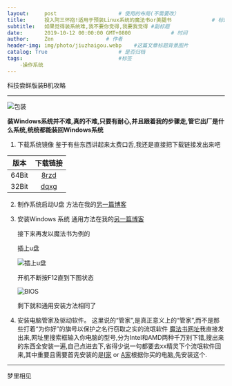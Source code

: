 ```yaml
---
layout:     post                    # 使用的布局(不需要改）
title:      投入阿三怀抱!适用于预装Linux系统的魔法书or美腿书             # 标题
subtitle:   如果觉得装系统难,我不要你觉得,我要我觉得 #副标题
date:       2019-10-12 00:00:00 GMT+0800             # 时间
author:     Zen                 # 作者
header-img: img/photo/jiuzhaigou.webp    #这篇文章标题背景图片
catalog: True                       # 是否归档
tags:                               #标签
    -操作系统
---
```


科技尝鲜版装~~B~~机攻略

----


![包装](https://raw.githubusercontent.com/zhangyiming748/zhangyiming748.github.io/master/img/MagicBook/包装.jpg)

**装Windows系统并不难,真的不难,只要有耐心,并且跟着我的步骤走,管它出厂是什么系统,统统都能装回Windows系统**



1. 下载系统镜像
    鉴于有些东西讲起来太费口舌,我还是直接把下载链接发出来吧

|版本|下载链接|
|:---:|:---:|
|64Bit|[8rzd](https://pan.baidu.com/s/13kSS4wzYLF6EdOY7mXp-9wp)|
|32Bit|[dqxg](https://pan.baidu.com/s/1K_uwsv9qGJrrbYxKhmRICA)|

2. 制作系统启动U盘
    方法在我的[另一篇博客](https://zhangyiming748.github.io/2019/05/16/make_a_bootable_usb_disk/)
3. 安装Windows 系统
    通用方法在我的[另一篇博客](https://zhangyiming748.github.io/2019/05/19/install_win10/)

    接下来再发以魔法书为例的

    插上u盘

    ![插上u盘](https://raw.githubusercontent.com/zhangyiming748/zhangyiming748.github.io/master/img//MagicBook/插上U盘.jpg)

    开机不断按F12直到下图状态

    ![BIOS](https://raw.githubusercontent.com/zhangyiming748/zhangyiming748.github.io/master/img//MagicBook/BIOS.png)

    剩下就和通用安装方法相同了
4. 安装电脑管家及驱动软件。
    这里说的“管家”,是真正意义上的“管家”,而不是那些打着“为你好”的旗号以保护之名行窃取之实的流氓软件
    [魔法书网址](http://www.honor.cn/support/softwarelist/)我直接发出来,网址里搜索框输入你电脑的型号,分为Intel和AMD两种千万别下错,搜出来的东西全安装一遍,自己点进去下,省得少说一句都要去xx精灵下个流氓软件回来,其中重要且需要首先安装的是[I家](https://consumer-tkb.huawei.com/tkbapp/downloadWebsiteService?websiteId=1696068) or [A家](https://consumer-tkb.huawei.com/tkbapp/downloadWebsiteService?websiteId=1695963)根据你买的电脑,先安装这个.

----
梦里相见
